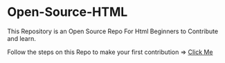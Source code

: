# Open-Source-HTML
This Repository is an Open Source Repo For Html Beginners to Contribute and learn.

Follow the steps on this Repo to make your first contribution => [Click Me](https://github.com/firstcontributions/first-contributions)

